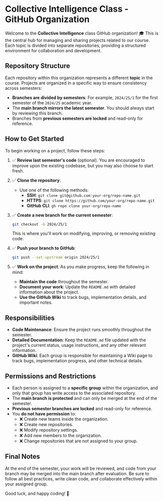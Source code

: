 # Collective Intelligence Class - GitHub Organization

Welcome to the **Collective Intelligence** class GitHub organization! 🎓 This is the central hub for managing and sharing projects related to our course. Each topic is divided into separate repositories, providing a structured environment for collaboration and development.

## Repository Structure

Each repository within this organization represents a different **topic** in the course. Projects are organized in a specific way to ensure consistency across semesters:

- **Branches are divided by semesters**: For example, `2024/25/1` for the first semester of the `2024/25` academic year.
- The **main branch mirrors the latest semester**. You should always start by reviewing this branch.
- Branches from **previous semesters are locked** and read-only for reference.

## How to Get Started

To begin working on a project, follow these steps:

1. ✅ **Review last semester's code** (optional). You are encouraged to improve upon the existing codebase, but you may also choose to start fresh.
   
2. ✅ **Clone the repository**:
   - Use one of the following methods:
     - **SSH**: `git clone git@github.com:your-org/repo-name.git`
     - **HTTPS**: `git clone https://github.com/your-org/repo-name.git`
     - **GitHub CLI**: `gh repo clone your-org/repo-name`

3. ✅ **Create a new branch for the current semester**:
   ```bash
   git checkout -b 2024/25/1
   ```
   This is where you'll work on modifying, improving, or removing existing code.

4. ✅ **Push your branch to GitHub**:
   ```bash
   git push --set-upstream origin 2024/25/1
   ```

5. ✅ **Work on the project**: As you make progress, keep the following in mind:
   - **Maintain the code** throughout the semester.
   - **Document your work**: Update the `README.md` with detailed information about the project.
   - **Use the GitHub Wiki** to track bugs, implementation details, and important notes.

## Responsibilities

- **Code Maintenance**: Ensure the project runs smoothly throughout the semester.
- **Detailed Documentation**: Keep the `README.md` file updated with the project's current status, usage instructions, and any other relevant information.
- **GitHub Wiki**: Each group is responsible for maintaining a Wiki page to track bugs, implementation progress, and other technical details.
  
## Permissions and Restrictions

- Each person is assigned to a **specific group** within the organization, and only that group has write access to the associated repository.
- The **main branch is protected** and can only be merged at the end of the semester.
- **Previous semester branches are locked** and read-only for reference.
- You **do not have permission** to:
  - ❌ Create new teams inside the organization.
  - ❌ Create new repositories.
  - ❌ Modify repository settings.
  - ❌ Add new members to the organization.
  - ❌ Change repositories that are not assigned to your group.

## Final Notes

At the end of the semester, your work will be reviewed, and code from your branch may be merged into the main branch after evaluation. Be sure to follow all best practices, write clean code, and collaborate effectively within your assigned group.

Good luck, and happy coding! 🚀
